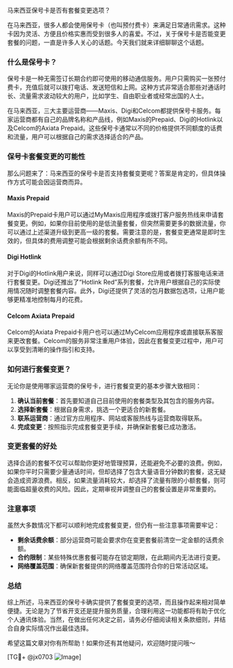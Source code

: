 马来西亚保号卡是否有套餐变更选项？

在马来西亚，很多人都会使用保号卡（也叫预付费卡）来满足日常通讯需求。这种卡因为灵活、方便且价格实惠而受到很多人的喜爱。不过，关于保号卡是否能变更套餐的问题，一直是许多人关心的话题。今天我们就来详细聊聊这个话题。

### 什么是保号卡？

保号卡是一种无需签订长期合约即可使用的移动通信服务。用户只需购买一张预付费卡，充值后就可以拨打电话、发送短信和上网。这种方式非常适合那些对通话时长、流量需求波动较大的用户，比如学生、自由职业者或经常出国的人士。

在马来西亚，三大主要运营商——Maxis、Digi和Celcom都提供保号卡服务。每家运营商都有自己的品牌名称和产品线，例如Maxis的Prepaid、Digi的Hotlink以及Celcom的Axiata Prepaid。这些保号卡通常以不同的价格提供不同额度的话费和流量，用户可以根据自己的需求选择适合的产品。

### 保号卡套餐变更的可能性

那么问题来了：马来西亚的保号卡是否支持套餐变更呢？答案是肯定的，但具体操作方式可能会因运营商而异。

#### Maxis Prepaid

Maxis的Prepaid卡用户可以通过MyMaxis应用程序或拨打客户服务热线来申请套餐变更。例如，如果你目前使用的是低流量套餐，但突然需要更多的数据流量，你可以通过上述渠道升级到更高一级的套餐。需要注意的是，套餐变更通常是即时生效的，但具体的费用调整可能会根据剩余话费余额有所不同。

#### Digi Hotlink

对于Digi的Hotlink用户来说，同样可以通过Digi Store应用或者拨打客服电话来进行套餐变更。Digi还推出了“Hotlink Red”系列套餐，允许用户根据自己的实际使用情况随时调整套餐内容。此外，Digi还提供了灵活的包月数据包选项，让用户能够更精准地控制每月的花费。

#### Celcom Axiata Prepaid

Celcom的Axiata Prepaid卡用户也可以通过MyCelcom应用程序或直接联系客服来更改套餐。Celcom的服务非常注重用户体验，因此在套餐变更过程中，用户可以享受到清晰的操作指引和支持。

### 如何进行套餐变更？

无论你是使用哪家运营商的保号卡，进行套餐变更的基本步骤大致相同：

1. **确认当前套餐**：首先要知道自己目前使用的套餐类型及其包含的服务内容。
2. **选择新套餐**：根据自身需求，挑选一个更适合的新套餐。
3. **联系运营商**：通过官方应用程序、网站或客服热线与运营商取得联系。
4. **完成变更**：按照指示完成套餐变更手续，并确保新套餐已成功激活。

### 变更套餐的好处

选择合适的套餐不仅可以帮助你更好地管理预算，还能避免不必要的浪费。例如，如果你平时只需要少量通话时间，但却选择了包含大量语音分钟数的套餐，这无疑会造成资源浪费。相反，如果流量消耗较大，却选择了流量有限的小额套餐，则可能面临超量收费的风险。因此，定期审视并调整自己的套餐设置是非常重要的。

### 注意事项

虽然大多数情况下都可以顺利地完成套餐变更，但仍有一些注意事项需要牢记：

- **剩余话费余额**：部分运营商可能会要求你在变更套餐前清空一定金额的话费余额。
- **合约限制**：某些特殊优惠套餐可能存在锁定期限，在此期间内无法进行变更。
- **网络覆盖范围**：确保新套餐提供的网络覆盖范围符合你的日常活动区域。

### 总结

综上所述，马来西亚的保号卡确实提供了套餐变更的选项，而且操作起来相对简单便捷。无论是为了节省开支还是提升服务质量，合理利用这一功能都将有助于优化个人通讯体验。当然，在做出任何决定之前，请务必仔细阅读相关条款细则，并结合自身实际情况作出最佳选择。

希望这篇文章对你有所帮助！如果你还有其他疑问，欢迎随时提问哦～

[TG💪+ @jx0703 ![Image](https://github.com/user-attachments/assets/dbca1d08-cadb-493c-b0ec-ad6f7a83f270)]